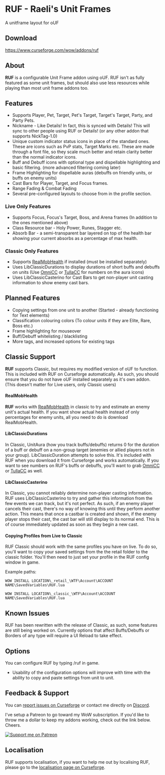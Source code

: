 # RUF - Raeli's Unit Frames
A unitframe layout for oUF

## Download

<https://www.curseforge.com/wow/addons/ruf>



## About
**RUF** is a configurable Unit Frame addon using oUF. RUF isn't as fully featured as some unit frames, but should also use less resources while playing than most unit frame addons too.

## Features
* Supports Player, Pet, Target, Pet's Target, Target's Target, Party, and Party Pets.
* Nickname - Like Details! In fact, this is synced with Details! This will sync to other people using RUF or Details! (or any other addon that supports NickTag-1.0)
* Unique custom indicator status icons in place of the standard ones. These are icons such as PvP stats, Target Marks etc. These are made through a font file, so they scale much better and retain clarity better than the normal indicator icons.
* Buff and Debuff icons with optional type and dispellable highlighting and basic filtering. (more advanced filtering coming later)
* Frame Highlighting for dispellable auras (debuffs on friendly units, or buffs on enemy units)
* Cast Bars for Player, Target, and Focus frames.
* Range Fading & Combat Fading
* Several pre-configured layouts to choose from in the profile section.

### Live Only Features
* Supports Focus, Focus's Target, Boss, and Arena frames (In addition to the ones mentioned above)
* Class Resource bar - Holy Power, Runes, Stagger etc.
* Absorb Bar - a semi-transparent bar layered on top of the health bar showing your current absorbs as a percentage of max health.

### Classic Only Features
* Supports [RealMobHealth](https://www.curseforge.com/wow/addons/real-mob-health) if installed (must be installed separately)
* Uses LibClassicDurations to display durations of short buffs and debuffs on units (Use [OmniCC](https://www.curseforge.com/wow/addons/omni-cc) or [TullaCC](https://www.curseforge.com/wow/addons/tullacc) for numbers on the aura icons)
* Uses LibClassicCasterino for Cast Bars to get non-player unit casting information to show enemy cast bars.

## Planned Features
* Copying settings from one unit to another (Started - already functioning for Text elements)
* Classification colouring colors (To colour units if they are Elite, Rare, Boss etc.)
* Frame highlighting for mouseover
* Buff/Debuff whitelisting / blacklisting
* More tags, and increased options for existing tags

## Classic Support
**RUF** supports Classic, but requires my modified version of oUF to function. This is included with RUF on Curseforge automatically. As such, you should ensure that you do not have oUF installed separately as it's own addon. (This doesn't matter for Live users, only Classic users)

#### RealMobHealth
**RUF** works with [RealMobHealth](https://www.curseforge.com/wow/addons/real-mob-health) in classic to try and estimate an enemy unit's actual health. If you want show actual health instead of only percentages for enemy units, all you need to do is download RealMobHealth.

#### LibClassicDurations
In Classic, UnitAura (how you track buffs/debuffs) returns 0 for the duration of a buff or debuff on a non-group target (enemies or allied players not in your group). LibClassicDuration attempts to solve this. It's included with RUF when you download it from Curseforge and works automatically. If you want to see numbers on RUF's buffs or debuffs, you'll want to grab [OmniCC](https://www.curseforge.com/wow/addons/omni-cc) or [TullaCC](https://www.curseforge.com/wow/addons/tullacc) as well.

#### LibClassicCasterino
In Classic, you cannot reliably determine non-player casting information. RUF uses LibClassicCasterino to try and gather this information from the few events we can track, but it's not perfect. As such, if an enemy player cancels their cast, there's no way of knowing this until they perform another action. This means that once a castbar is created and shown, if the enemy player stops their cast, the cast bar will still display to its normal end. This is of course immediately updated as soon as they begin a new cast.

#### Copying Profiles from Live to Classic
RUF Classic should work with the same profiles you have on live. To do so, you'll want to copy your saved settings from the the retail folder to the classic folder. You'll then need to just set your profile in the RUF config window in game.

Example paths:

`WOW INSTALL LOCATION\_retail_\WTF\Account\ACCOUNT NAME\SavedVariables\RUF.lua`

`WOW INSTALL LOCATION\_classic_\WTF\Account\ACCOUNT NAME\SavedVariables\RUF.lua`


## Known Issues
RUF has been rewritten with the release of Classic, as such, some features are still being worked on. Currently options that affect Buffs/Debuffs or Borders of any type will require a UI Reload to take effect.


## Options
You can configure RUF by typing /ruf in game.
* Usability of the configuration options will improve with time with the ability to copy and paste settings from unit to unit.

## Feedback & Support

You can [report issues on Curseforge](https://wow.curseforge.com/projects/ruf/issues) or contact me directly on [Discord](https://discord.gg/99QZ6sd).

I've setup a Patreon to go toward my WoW subscription. If you'd like to throw me a dollar to keep my addons working, check out the link below. Cheers.

[![Support me on Patreon](https://c5.patreon.com/external/logo/become_a_patron_button.png "")](https://www.patreon.com/join/raeli "")

## Localisation

RUF supports localisation, if you want to help me out by localising RUF, please go to the [localisation page on Curseforge](https://wow.curseforge.com/projects/ruf/localization).
